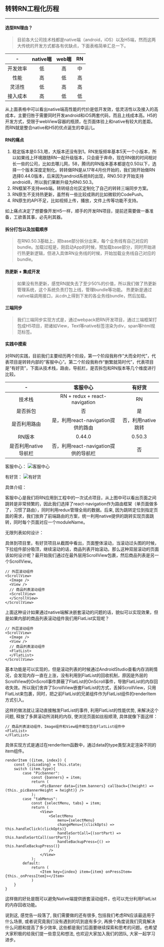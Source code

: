 ## 转转RN工程化历程

---

#### 选型RN理由？

> 目前各大公司技术栈都是native端（android，iOS）以及H5端，然而这两大传统的开发方式都各有优缺点，下面表格简单汇总一下。

| - | native端 | web端 | RN |
|:-----:| :------: |:----:| :---: |
| 开发效率| 低   | 高   | 中 |
| 性能| 高   | 低   | 高 |
| 灵活性| 低   | 高  | 高 |
| 接入成本| 高  | 低  | 低 |

从上面表格中可以看出native端高性能的代价是低开发效，低灵活性以及接入的高成本，主要归咎于需要同时开发android和iOS两套代码，而且上线成本高。H5的开发方式，受限于webView容器的瓶颈，在页面体验上和native有较大的差距。而RN就是整合native和H5的优点诞生的幸运儿。

#### RN的痛点

1. 稳定版本是0.53,嗯，大版本还没有到1。RN发版频率基本5天一个小版本，所以如果线上环境跟随RN一起升级版本，只会疲于奔命，现在RN做的时间相对长一些的公司，比如去哪儿网，58，腾讯的RN版本基本都是在0.50以下，选择一个版本深度定制化。转转做RN是从17年4月份开始的，我们刚开始做RN选择0.44.0版本，后来因为android系统8的出现，RN0.50才开始支持android8，所以我们果断升级为RN0.50.3。
2. RN框架不支持web端。转转结合社区定制化了自己的转转三端同步方案。
3. RN原生不支持热更新，虽然有一些比较成熟的比如微软的CodePush。
4. RN原生的API不足，比如视频上传，播放，文件上传等功能不支持。

如上痛点决定了想要像开发H5一样，顺手的开发RN项目，提前还需要做一番准备，工欲善其事，必先利其器。

#### 拆分打包以及加载顺序

> 在RN0.50.3基础上，把base部分拆分出来，每个业务线有自己对应的bundle。加载过程是，刚启动App的时候，预加载base部分，同时开始进行热更新逻辑，但进入具体RN业务线的时候，开始加载业务线自己对应的bundle。

#### 热更新 + 集成开发

> 如果没有热更新，感觉RN就失去了至少50%的价值，所以我们做了热更新管理系统，这个系统负责打包上线，管理bundle等功能。
> 热更新是通过native端调用接口，从cdn上得到下发的各业务线bundle，然后加载。

#### 三端同步

> 我们三端同步实现方式是，通过webpack把RN开发项目，通过三端框架打包成H5项目，把诸如View，Text等native标签渲染为div，span等html规范标签。

#### 实践中摸索
对RN的实践，目前我们主要经历两个阶段，第一个阶段我称作“大而全时代”，代表项目是转转内部的“客服中心”。第二个阶段我称作“删繁就简时代”，代表项目是“有好货”，下面从技术栈，路由，导航栏，是否拆包和RN版本等几个维度进行比较。

| - | 客服中心 | 有好货 |
|:-----:| :------: |:----:|
| 技术栈| RN + redux + react-navigation  | RN   |
| 是否拆包| 否   | 是   |
| 是否利用路由| 是，利用react-navigation提供的路由   | 否，利用native跳转  |
| RN版本| 0.44.0  | 0.50.3  |
| 是否利用native导航栏| 否，利用react-navigation提供的导航栏  | 否  |

客服中心：
![客服中心](images/kefuzhongxin.gif) 

有好货：
![有好货](images/youhaohuo.gif)

具体介绍：

客服中心是我们将RN应用到工程中的一次试点项目，从上图中可以看出页面之间跳转是非常频繁的，因此我们选择了react-navigation作为路由框架（单页面做多了，习惯了路由），同时利用redux管理全局的数据。后来, 因为跳转定位到指定页面的需求，我们放弃了前端路由的方案，统一利用native提供的跳转实现页面跳转，同时每个页面对应一个moduleName。

无限列表如何设计：

具体到项目里，有好货项目从截图中看出，页面整体滚动，当滚动过头图的时候，下拉组件部分吸顶，继续滚动的话，商品列表开始滚动。那么这种双层滚动的页面该如何设计呢？最开始我们通过在最外层用ScrollView包裹，然后商品列表是另一个ScrollView。

```
// 外层滚动组件
<ScrollView>
  <Image />
  <View />
  // 商品列表滚动组件
  <ScrollView>
  </ScrollView>
</ScrollView>
```
上面这种设计如果通过native端解决嵌套滚动的问题的话，貌似可以实现效果，但是如果内部的商品列表滚动组件我们用FlatList实现呢？

```
// 外层滚动组件
<ScrollView>
  <Image />
  <View />
  // 商品列表滚动组件
  <FlatList>
  </FlatList>
</ScrollView>
```
基本功能是可以实现的，但是滚动列表的时候通过AndroidStudio查看内存消耗情况，会发现内存一直在上涨，没有利用到FlatList的回收机制，原因是外层的ScrollView的OnScroll事件屏蔽了FlatList的OnScroll事件，导致FlatList的内存回收失效。所以我们舍弃了ScrollView嵌套FlatList的方式，丢掉ScrollView，只用FlatList来包裹，同时，把之前FlatList的兄弟组件作为FlatList组件的renderItem方式引入。

这样的做法就让滚动直接触发FlatList的事件, 利用FlatList的性能优势, 来解决这个问题, 释放了多屏滚动所消耗的内存, 使浏览页面如丝般顺滑, 具体就像下面这样：

```
// 商品列表滚动组件，Image组件和View组件都包含在FlatList组件中
<FlatList>
</FlatList>
```
具体实现方式是通过在renderItem函数中，通过data的type类型决定渲染不同的item组件。

```
renderItem ({item, index}) {
    const {isLoading} = this.state;
    switch (item.type){
        case "Picbanner":
            const {banners} = item;
            return (
                <PicBanner data={item.banners} callback={(height) => (this._picBannerHeight = height)} />
            );
        case "tabMenus":
            const {selectMenu, tabs} = item;
            return (
                <View>
                    <SelectMenu 
                        menu={selectMenu} 
                        changeMenu={(clickOpts) => this.handleClick(clickOpts)} 
                        handleSortCall={(sortPart) => this.handleSortCall(sortPart)}
                        handleBackupPress={() => this.handleBackupPress()}
                    />
                </View>
            );
        default:
            return (
                <Item key={index} item={item} onPressItem={this._onPressItem}></Item>
            )
    }
}
```

这样做的好处是既可以避免Native端提供嵌套滚动组件，也可以充分利用FlatList的内存回收功能。

说到这, 感觉告一段落了, 我们需要做的还有很多, 包括我们考虑RN应该最适用于什么场景, 或者说究竟我们没有遇到的坑到底有多少, 再换个角度说我们究竟解决什么问题和提高了多少效率, 这些都是我们后面要继续探索和思考的问题。也希望大家积极的给我们提一些意见和想法, 也欢迎大家加入我们的团队, 大家一起学习进步。